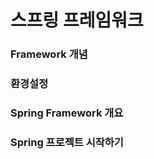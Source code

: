 # 스프링 프레임워크
[](https://tacademy.skplanet.com/live/player/onlineLectureDetail.action?seq=88)

### Framework 개념

### 환경설정

### Spring Framework 개요

### Spring 프로젝트 시작하기